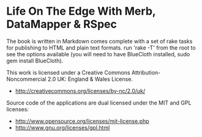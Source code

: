 # Life On The Edge With Merb, DataMapper & RSpec

The book is written in Markdown comes complete with a set of rake tasks for publishing to HTML and plain text formats.
run 'rake -T' from the root to see the options available (you will need to have BlueCloth installed, sudo gem install BlueCloth).


This work is licensed under a Creative Commons Attribution-Noncommercial 2.0 UK: England & Wales License.

* http://creativecommons.org/licenses/by-nc/2.0/uk/

Source code of the applications are dual licensed under the MIT and GPL licenses:

* http://www.opensource.org/licenses/mit-license.php
* http://www.gnu.org/licenses/gpl.html